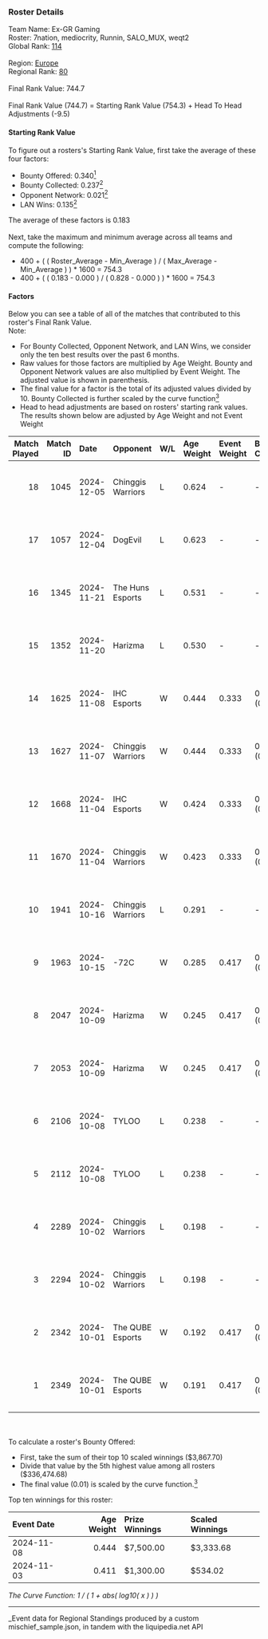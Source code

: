 ### Roster Details<br />
Team Name: Ex-GR Gaming<br />
Roster: 7nation, mediocrity, Runnin, SALO_MUX, weqt2<br />
Global Rank: [114](../../standings_global_2025_03_01.md)<br />
<br />
Region: [Europe]( ../../standings_europe_2025_03_01.md)<br />
Regional Rank: [80]( ../../standings_europe_2025_03_01.md)<br />
<br />
Final Rank Value:  744.7<br />
<br />
Final Rank Value (744.7) = Starting Rank Value (754.3) + Head To Head Adjustments (-9.5)<br />

#### Starting Rank Value<br />
To figure out a rosters's Starting Rank Value, first take the average of these four factors:<br />
- Bounty Offered: 0.340[<sup>1</sup>](#table2)
- Bounty Collected: 0.237[<sup>2</sup>](#table1)
- Opponent Network: 0.021[<sup>2</sup>](#table1)
- LAN Wins: 0.135[<sup>2</sup>](#table1)

The average of these factors is 0.183<br />
<br />
Next, take the maximum and minimum average across all teams and compute the following:<br />
- 400 + ( ( Roster_Average - Min_Average ) / ( Max_Average - Min_Average ) ) * 1600 = 754.3
- 400 + ( ( 0.183 - 0.000 ) / ( 0.828 - 0.000 ) ) * 1600 = 754.3


#### Factors<br />
Below you can see a table of all of the matches that contributed to this roster's Final Rank Value.<br />
Note:<br />

- For Bounty Collected, Opponent Network, and LAN Wins, we consider only the ten best results over the past 6 months.
- Raw values for those factors are multiplied by Age Weight. Bounty and Opponent Network values are also multiplied by Event Weight. The adjusted value is shown in parenthesis.
- The final value for a factor is the total of its adjusted values divided by 10. Bounty Collected is further scaled by the curve function[<sup>3</sup>](#curveFunction)
- Head to head adjustments are based on rosters' starting rank values. The results shown below are adjusted by Age Weight and not Event Weight
<span id="table1"></span><br />


| Match Played | Match ID | Date       | Opponent          | W/L | Age Weight | Event Weight | Bounty Collected | Opponent Network | LAN Wins  | H2H Adj. | Roster                                           |
| -: | -: | :- | :- | :- | :- | :- | :- | :- | :- | -: | :- |
|           18 |     1045 | 2024-12-05 | Chinggis Warriors | L   | 0.624      | -            | -                | -                | -         |    -7.99 | 7nation, mediocrity, Runnin, SALO_MUX, weqt2     |
|           17 |     1057 | 2024-12-04 | DogEvil           | L   | 0.623      | -            | -                | -                | -         |   -15.60 | 7nation, mediocrity, Runnin, SALO_MUX, weqt2     |
|           16 |     1345 | 2024-11-21 | The Huns Esports  | L   | 0.531      | -            | -                | -                | -         |    -4.96 | mediocrity, Runnin, SALO_MUX, Sange, weqt2       |
|           15 |     1352 | 2024-11-20 | Harizma           | L   | 0.530      | -            | -                | -                | -         |    -7.91 | dukefissura, mediocrity, Runnin, SALO_MUX, weqt2 |
|           14 |     1625 | 2024-11-08 | IHC Esports       | W   | 0.444      | 0.333        | 0.003 (0.000)    | 0.078 (0.012)    | 0 (0.000) |     4.87 | 7nation, mediocrity, Runnin, SALO_MUX, weqt2     |
|           13 |     1627 | 2024-11-07 | Chinggis Warriors | W   | 0.444      | 0.333        | 0.016 (0.002)    | 0.555 (0.082)    | 0 (0.000) |     8.57 | 7nation, mediocrity, Runnin, SALO_MUX, weqt2     |
|           12 |     1668 | 2024-11-04 | IHC Esports       | W   | 0.424      | 0.333        | 0.003 (0.000)    | 0.078 (0.011)    | 0 (0.000) |     4.67 | 7nation, mediocrity, Runnin, SALO_MUX, weqt2     |
|           11 |     1670 | 2024-11-04 | Chinggis Warriors | W   | 0.423      | 0.333        | 0.016 (0.002)    | 0.555 (0.078)    | 0 (0.000) |     8.50 | 7nation, mediocrity, Runnin, SALO_MUX, weqt2     |
|           10 |     1941 | 2024-10-16 | Chinggis Warriors | L   | 0.291      | -            | -                | -                | -         |    -3.32 | 7nation, mediocrity, Overdue, SALO_MUX, weqt2    |
|            9 |     1963 | 2024-10-15 | -72C              | W   | 0.285      | 0.417        | 0.001 (0.000)    | 0.023 (0.003)    | 1 (0.285) |     2.33 | 7nation, mediocrity, Overdue, SALO_MUX, weqt2    |
|            8 |     2047 | 2024-10-09 | Harizma           | W   | 0.245      | 0.417        | 0.002 (0.000)    | 0.112 (0.011)    | 1 (0.245) |     4.34 | 7nation, mediocrity, Overdue, SALO_MUX, weqt2    |
|            7 |     2053 | 2024-10-09 | Harizma           | W   | 0.245      | 0.417        | 0.002 (0.000)    | 0.112 (0.011)    | 1 (0.245) |     4.42 | 7nation, mediocrity, Overdue, SALO_MUX, weqt2    |
|            6 |     2106 | 2024-10-08 | TYLOO             | L   | 0.238      | -            | -                | -                | -         |    -2.61 | 7nation, mediocrity, Overdue, SALO_MUX, weqt2    |
|            5 |     2112 | 2024-10-08 | TYLOO             | L   | 0.238      | -            | -                | -                | -         |    -2.65 | 7nation, mediocrity, Overdue, SALO_MUX, weqt2    |
|            4 |     2289 | 2024-10-02 | Chinggis Warriors | L   | 0.198      | -            | -                | -                | -         |    -2.26 | 7nation, mediocrity, Overdue, SALO_MUX, weqt2    |
|            3 |     2294 | 2024-10-02 | Chinggis Warriors | L   | 0.198      | -            | -                | -                | -         |    -2.30 | 7nation, mediocrity, Overdue, SALO_MUX, weqt2    |
|            2 |     2342 | 2024-10-01 | The QUBE Esports  | W   | 0.192      | 0.417        | 0.000 (0.000)    | 0.000 (0.000)    | 1 (0.192) |     1.19 | 7nation, mediocrity, Overdue, SALO_MUX, weqt2    |
|            1 |     2349 | 2024-10-01 | The QUBE Esports  | W   | 0.191      | 0.417        | 0.000 (0.000)    | 0.000 (0.000)    | 1 (0.191) |     1.20 | 7nation, mediocrity, Overdue, SALO_MUX, weqt2    |

<br />
<span id="table2"></span><br />
To calculate a roster's Bounty Offered:<br />

- First, take the sum of their top 10 scaled winnings ($3,867.70)
- Divide that value by the 5th highest value among all rosters ($336,474.68)
- The final value (0.01) is scaled by the curve function.[<sup>3</sup>](#curveFunction)

Top ten winnings for this roster:<br />

| Event Date | Age Weight | Prize Winnings | Scaled Winnings |
| :- | -: | :- | :- |
| 2024-11-08 |      0.444 | $7,500.00      | $3,333.68       |
| 2024-11-03 |      0.411 | $1,300.00      | $534.02         |


<span id="curveFunction"></span>_The Curve Function: 1 / ( 1 + abs( log10( x ) ) )_<br />

---
_Event data for Regional Standings produced by a custom mischief_sample.json, in tandem with the liquipedia.net API<br />
